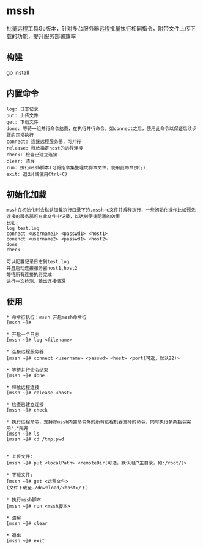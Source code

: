 # mssh

批量远程工具Go版本，针对多台服务器远程批量执行相同指令，附带文件上传下载的功能，提升服务部署效率

## 构建
go install

## 内置命令
    log: 日志记录
    put: 上传文件
    get: 下载文件
    done: 等待一组并行命令结束，在执行并行命令，如connect之后，使用此命令以保证后续步骤的正常执行
    connect: 连接远程服务器，可并行
    release: 释放指定host的远程连接
    check: 检查已建立连接
    clear: 清屏
    run: 执行mssh脚本(可将指令集整理成脚本文件，使用此命令执行)
    exit: 退出(或使用Ctrl+C)

## 初始化加载
    mssh在初始化时会默认加载执行目录下的.msshrc文件并解释执行，一些初始化操作比如预先连接的服务器可在此文件中记录，以达到便捷配置的效果
    比如:
    log test.log
    connect <username1> <passwd1> <host1>
    conenct <username2> <passwd1> <host2>
    done
    check

    可以配置记录日志到test.log
    并且启动连接服务器host1,host2
    等待所有连接执行完成
    进行一次检测，输出连接情况


## 使用
    * 命令行执行：mssh 开启mssh命令行
    [mssh ~]#

    * 开启一个日志
    [mssh ~]# log <filename>

    * 连接远程服务器
    [mssh ~]# connect <username> <passwd> <host> <port(可选，默认22)>

    * 等待并行命令结束
    [mssh ~]# done

    * 释放远程连接
    [mssh ~]# release <host>

    * 检查已建立连接
    [mssh ~]# check

    * 执行远程命令，支持除mssh内置命令外的所有远程机器支持的命令，同时执行多条指令需用";"隔开
    [mssh ~]# ls
    [mssh ~]# cd /tmp;pwd


    * 上传文件:
    [mssh ~]# put <localPath> <remoteDir(可选，默认用户主目录，如:/root/)>

    * 下载文件:
    [mssh ~]# get <远程文件>
    (文件下载至./download/<host>/下)

    * 执行mssh脚本
    [mssh ~]# run <mssh脚本>

    * 清屏
    [mssh ~]# clear

    * 退出
    [mssh ~]# exit



